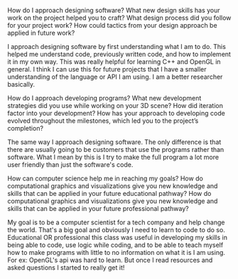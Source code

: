 How do I approach designing software?
What new design skills has your work on the project helped you to craft?
What design process did you follow for your project work?
How could tactics from your design approach be applied in future work?

I approach designing software by first understanding what I am to do. This helped me understand code, previously written code, and how to implement it in my own way. This was really helpful for learning C++ and OpenGL in general. I think I can use this for future projects that I have a smaller understanding of the language or API I am using. I am a better researcher basically.

How do I approach developing programs?
What new development strategies did you use while working on your 3D scene?
How did iteration factor into your development?
How has your approach to developing code evolved throughout the milestones, which led you to the project’s completion?

The same way I approach designing software. The only difference is that there are usually going to be customers that use the programs rather than software. What I mean by this is I try to make the full program a lot more user friendly than just the software's code.

How can computer science help me in reaching my goals?
How do computational graphics and visualizations give you new knowledge and skills that can be applied in your future educational pathway?
How do computational graphics and visualizations give you new knowledge and skills that can be applied in your future professional pathway?

My goal is to be a computer scientist for a tech company and help change the world. That's a big goal and obviously I need to learn to code to do so.
Educational OR professional this class was useful in developing my skills in being able to code, use logic while coding, and to be able to teach myself how to make programs with little to no information on what it is I am using. For ex: OpenGL's api was hard to learn. But once I read resources and asked questions I started to really get it!
